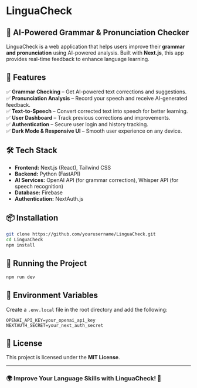 # LinguaCheck 

## 🚀 AI-Powered Grammar & Pronunciation Checker

LinguaCheck is a web application that helps users improve their **grammar and pronunciation** using AI-powered analysis. Built with **Next.js**, this app provides real-time feedback to enhance language learning.

## 🌟 Features

✅ **Grammar Checking** – Get AI-powered text corrections and suggestions.\
✅ **Pronunciation Analysis** – Record your speech and receive AI-generated feedback.\
✅ **Text-to-Speech** – Convert corrected text into speech for better learning.\
✅ **User Dashboard** – Track previous corrections and improvements.\
✅ **Authentication** – Secure user login and history tracking.\
✅ **Dark Mode & Responsive UI** – Smooth user experience on any device.

## 🛠️ Tech Stack

- **Frontend:** Next.js (React), Tailwind CSS
- **Backend:** Python (FastAPI)
- **AI Services:** OpenAI API (for grammar correction), Whisper API (for speech recognition)
- **Database:** Firebase
- **Authentication:** NextAuth.js

## 📦 Installation

```bash
git clone https://github.com/yourusername/LinguaCheck.git
cd LinguaCheck
npm install
```

## 🚀 Running the Project

```bash
npm run dev
```

## 🔑 Environment Variables

Create a `.env.local` file in the root directory and add the following:

```env
OPENAI_API_KEY=your_openai_api_key
NEXTAUTH_SECRET=your_next_auth_secret
```

## 📜 License

This project is licensed under the **MIT License**.

---

### 🌍 Improve Your Language Skills with LinguaCheck! 🚀

